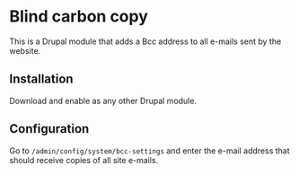 # Blind carbon copy
This is a Drupal module that adds a Bcc address to all e-mails sent by the 
website.

## Installation
Download and enable as any other Drupal module.

## Configuration
Go to `/admin/config/system/bcc-settings` and enter the e-mail address that 
should receive copies of all site e-mails.
